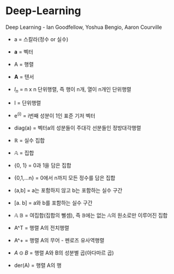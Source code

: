 # Deep-Learning

Deep Learning - Ian Goodfellow, Yoshua Bengio, Aaron Courville

- a = 스칼라(정수 or 실수)
- **a** = 벡터
- A = 행렬
- **A** = 텐서
- $I_n$ = n x n 단위행렬, 즉 행이 n개, 열이 n개인 단위행렬
- I = 단위행렬
- e<sup>(i)</sup> = i번째 성분이 1인 표준 기저 벡터
- diag(a) = 벡터a의 성분들이 주대각 선분들인 정방대각행렬


- $\mathbb{R}$ = 실수 집합
- $\mathbb{A}$ = 집합
- {0, 1} = 0과 1을 담은 집합
- {0,1,...n} = 0에서 n까지 모든 정수를 담은 집합
- (a,b] = a는 포함하지 않고 b는 포함하는 실수 구간
- [a. b] = a와 b를 포함하는 실수 구간
- $\mathbb{A} \ \mathbb{B}$ = 여집합(집합의 뻴셈), 즉 $\mathbb{B}$에는 없는 $\mathbb{A}$의 원소로만 이루어진 집합

- A^T = 행렬 A의 전치행렬
- A^+ = 행렬 A의 무어 - 펜로즈 유사역행렬
- $A \odot B$ = 행렬 A와 B의 성분별 곱(아다마르 곱)
- der(A) = 행렬 A의 행
